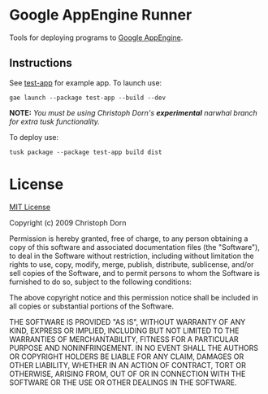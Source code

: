 
Google AppEngine Runner
=======================

Tools for deploying programs to [Google AppEngine](http://code.google.com/appengine/).


Instructions
------------

See [test-app](http://github.com/cadorn/gae-runner/tree/master/packages/test-app/) for example app. To launch use:

    gae launch --package test-app --build --dev
    
**NOTE:** *You must be using Christoph Dorn's **experimental** narwhal branch for extra tusk functionality.*

To deploy use:

    tusk package --package test-app build dist


License
=======

[MIT License](http://www.opensource.org/licenses/mit-license.php)

Copyright (c) 2009 Christoph Dorn

Permission is hereby granted, free of charge, to any person obtaining a copy
of this software and associated documentation files (the "Software"), to deal
in the Software without restriction, including without limitation the rights
to use, copy, modify, merge, publish, distribute, sublicense, and/or sell
copies of the Software, and to permit persons to whom the Software is
furnished to do so, subject to the following conditions:

The above copyright notice and this permission notice shall be included in
all copies or substantial portions of the Software.

THE SOFTWARE IS PROVIDED "AS IS", WITHOUT WARRANTY OF ANY KIND, EXPRESS OR
IMPLIED, INCLUDING BUT NOT LIMITED TO THE WARRANTIES OF MERCHANTABILITY,
FITNESS FOR A PARTICULAR PURPOSE AND NONINFRINGEMENT. IN NO EVENT SHALL THE
AUTHORS OR COPYRIGHT HOLDERS BE LIABLE FOR ANY CLAIM, DAMAGES OR OTHER
LIABILITY, WHETHER IN AN ACTION OF CONTRACT, TORT OR OTHERWISE, ARISING FROM,
OUT OF OR IN CONNECTION WITH THE SOFTWARE OR THE USE OR OTHER DEALINGS IN
THE SOFTWARE.
